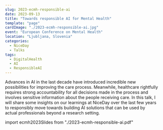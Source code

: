 ```yaml
---
slug: 2023-ecmh-responsible-ai
date: 2023-09-13
title: "Towards responsible AI for Mental Health"
template: "page"
cardImage: "./2023-ecmh-responsible-ai.jpg"
event: "European Conference on Mental Health"
location: "Ljubljana, Slovenia"
categories:
  - NiceDay
  - Talks
tags:
  - DigitalHealth
  - AI
  - ResponsibleAI
---
```


Advances in AI in the last decade have introduced incredible new possibilities for improving the care process. Meanwhile, healthcare rightfully requires strong accountability for all decisions made in the process and involves sensitive information about the people receiving care. In this talk, I will share some insights on our learnings at NiceDay over the last few years to responsibly move towards building AI solutions that can be used by actual professionals beyond a research setting.

import ecmh2023Slides from "./2023-ecmh-responsible-ai.pdf"

<SlidesViewer path={ecmh2023Slides}/>